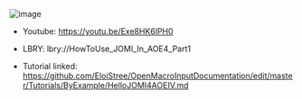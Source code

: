 ![image](https://user-images.githubusercontent.com/20149493/148617086-0981bf8f-c665-4de4-8fda-e42f636d94fa.png)

- Youtube: https://youtu.be/Exe8HK6lPH0
- LBRY: lbry://HowToUse_JOMI_In_AOE4_Part1

- Tutorial linked: https://github.com/EloiStree/OpenMacroInputDocumentation/edit/master/Tutorials/ByExample/HelloJOMI4AOEIV.md
